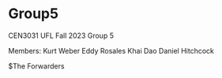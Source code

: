 # Group5
CEN3031 UFL Fall 2023
Group 5

Members:
Kurt Weber
Eddy Rosales
Khai Dao
Daniel Hitchcock

$The Forwarders
